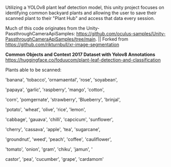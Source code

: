 

Utilizing a YOLOv8 plant leaf detection model, this unity project focuses on identifying common backyard plants and allowing the user to save their scanned plant to their "Plant Hub" and access that data every session. 

Much of this code originates from the Unity-PassthroughCameraApiSamples: https://github.com/oculus-samples/Unity-PassthroughCameraApiSamples/tree/main. || Forked from https://github.com/rikturnbull/xr-image-segmentation 

**Common Objects and Context 2017 Dataset with Yolov8 Annotations**
https://huggingface.co/foduucom/plant-leaf-detection-and-classification

Plants able to be scanned: 

'banana', 'tobacco', 'ornamaental', 'rose', 'soyabean', 

'papaya', 'garlic', 'raspberry', 'mango', 'cotton', 

'corn', 'pomgernate', 'strawberry', 'Blueberry', 'brinjal', 

'potato', 'wheat', 'olive', 'rice', 'lemon', 

'cabbage', 'gauava', 'chilli', 'capcicum', 'sunflower', 

'cherry', 'cassava', 'apple', 'tea', 'sugarcane', 

'groundnut', 'weed', 'peach', 'coffee', 'cauliflower', 

'tomato', 'onion', 'gram', 'chiku', 'jamun', '

castor', 'pea', 'cucumber', 'grape', 'cardamom'
